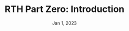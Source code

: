 ---
id: 119
title: "RTH Part Zero: Introduction"
slug: rth-part-2
date: Jan 1, 2023
img: hello-world.png
tags: []
---